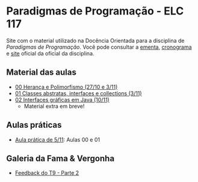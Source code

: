 # Paradigmas de Programação - ELC 117
Site com o material utilizado na Docência Orientada para a disciplina de *Paradigmas de Programação*. Você pode consultar a [ementa](http://www-usr.inf.ufsm.br/~andrea/elc117/plano-de-ensino-elc117.pdf), [cronograma](https://docs.google.com/spreadsheets/d/1P7HvfEcoUK5B5TVw5XvHlZMiahKPBuwqnhohgQ1xmJk/pubhtml) e [site](http://www-usr.inf.ufsm.br/~andrea/elc117-2015b) oficial da oficial da disciplina. 

## Material das aulas
 - [00 Herança e Polimorfismo (27/10 e 3/11)](00_slides-java-heranca-polimorfismo-2015b.pdf)
 - [01 Classes abstratas, interfaces e collections (3/11)](01_slides-java-abstract-2015b.pdf)
 - [02 Interfaces gráficas em Java (10/11)](02_slides-java-gui-2015b.pdf)
   - Material extra em breve!

## Aulas práticas
 - [Aula prática de 5/11](pratica-05-11): Aulas 00 e 01


## Galeria da Fama & Vergonha
 - [Feedback do T9 - Parte 2](halls/t9-parte2.pdf)

